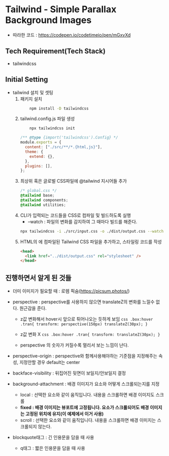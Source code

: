 # Tailwind - Simple Parallax Background Images

- 따라한 코드 : https://codepen.io/codetimeio/pen/mGxvXd

## Tech Requirement(Tech Stack)

- tailwindcss

## Initial Setting

- tailwind 설치 및 셋팅
  1. 패키지 설치
     ```sh
         npm install -D tailwindcss
     ```
  2. tailwind.config.js 파일 생성
     ```sh
         npx tailwindcss init
     ```
     ```js
     /** @type {import('tailwindcss').Config} */
     module.exports = {
       content: ["./src/**/*.{html,js}"],
       theme: {
         extend: {},
       },
       plugins: [],
     };
     ```
  3. 최상위 혹은 글로벌 CSS파일에 @tailwind 지시어들 추가
     ```css
     /* global.css */
     @tailwind base;
     @tailwind components;
     @tailwind utilities;
     ```
  4. CLI가 입력되는 코드들을 CSS로 컴파일 및 빌드하도록 실행
     - –watch : 파일의 변화를 감지하여 그 때마다 빌드를 해준다.
     ```sh
     npx tailwindcss -i ./src/input.css -o ./dist/output.css --watch
     ```
  5. HTML의 <head>에 컴파일된 Tailwind CSS 파일을 추가하고, 스타일링 코드를 작성
     ```html
     <head>
       <link href="../dist/output.css" rel="stylesheet" />
     </head>
     ```

## 진행하면서 알게 된 것들

- 더미 이미지가 필요할 때 : 로렘 픽숨(https://picsum.photos/)
- perspective : perspective를 사용하지 않으면 translateZ의 변화를 느낄수 없다. 원근감을 준다.

  - z값 변화해서 hover시 앞으로 튀어나오는 듯하게 보임
    `css
    .box:hover .tran{
transform: perspective(150px) translateZ(30px);
}
    `

  - z값 변화 X
    `css
    .box:hover .tran{
transform: translateZ(30px);
}
    `
  - perspective 의 숫자가 커질수록 멀리서 보는 느낌이 난다.

- perspective-origin : perspective와 함께사용해야하는 기준점을 지정해주는 속성, 지정안할 경우 default는 center
- backface-visibility : 뒤집어진 뒷면이 보일지/안보일지 결정
- background-attachment : 배경 이미지가 요소와 어떻게 스크롤되는지를 지정

  - local : 선택한 요소와 같이 움직입니다. 내용을 스크롤하면 배경 이미지도 스크롤
  - **fixed : 배경 이미지는 뷰포트에 고정됩니다. 요소가 스크롤되어도 배경 이미지는 고정된 위치에 유지(이 예제에서 이거 사용)**
  - scroll : 선택한 요소와 같이 움직입니다. 내용을 스크롤하면 배경 이미지는 스크롤되지 않는다.

- blockquote태그 : 긴 인용문을 담을 때 사용
  - q태그 : 짧은 인용문을 담을 때 사용
